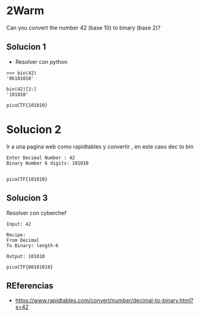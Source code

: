 # 2Warm

Can you convert the number 42 (base 10) to binary (base 2)?

## Solucion 1 

- Resolver con python
```
>>> bin(42)
'0b101010'

bin(42)[2:]
'101010'

picoCTF{101010}
```

# Solucion 2
Ir a una pagina web como rapidtables y convertir , en este caso dec to bin
```
Enter Decimal Number : 42
Binary Number 6 digits: 101010


picoCTF{101010}
```

## Solucion 3
Resolver con cyberchef
```
Input: 42

Recipe:
From Decimal
To Binary: length-6

Output: 101010

picoCTF{00101010}
```

## REferencias 

- https://www.rapidtables.com/convert/number/decimal-to-binary.html?x=42